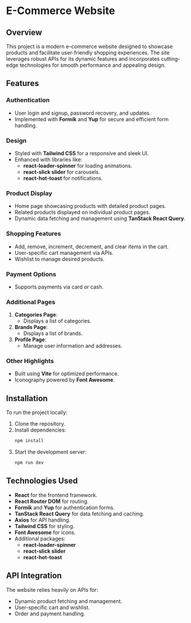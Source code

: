 # E-Commerce Website

## Overview
This project is a modern e-commerce website designed to showcase products and facilitate user-friendly shopping experiences. The site leverages robust APIs for its dynamic features and incorporates cutting-edge technologies for smooth performance and appealing design.

## Features

### Authentication
- User login and signup, password recovery, and updates.
- Implemented with **Formik** and **Yup** for secure and efficient form handling.

### Design
- Styled with **Tailwind CSS** for a responsive and sleek UI.
- Enhanced with libraries like:
  - **react-loader-spinner** for loading animations.
  - **react-slick slider** for carousels.
  - **react-hot-toast** for notifications.

### Product Display
- Home page showcasing products with detailed product pages.
- Related products displayed on individual product pages.
- Dynamic data fetching and management using **TanStack React Query**.

### Shopping Features
- Add, remove, increment, decrement, and clear items in the cart.
- User-specific cart management via APIs.
- Wishlist to manage desired products.

### Payment Options
- Supports payments via card or cash.

### Additional Pages
1. **Categories Page**:
   - Displays a list of categories.
2. **Brands Page**:
   - Displays a list of brands.
3. **Profile Page**:
   - Manage user information and addresses.

### Other Highlights
- Built using **Vite** for optimized performance.
- Iconography powered by **Font Awesome**.

## Installation
To run the project locally:
1. Clone the repository.
2. Install dependencies:  
   ```bash
   npm install
   ```
3. Start the development server:  
   ```bash
   npm run dev
   ```

## Technologies Used
- **React** for the frontend framework.
- **React Router DOM** for routing.
- **Formik** and **Yup** for authentication forms.
- **TanStack React Query** for data fetching and caching.
- **Axios** for API handling.  
- **Tailwind CSS** for styling.
- **Font Awesome** for icons.
- Additional packages:  
  - **react-loader-spinner**  
  - **react-slick slider**  
  - **react-hot-toast**  

## API Integration
The website relies heavily on APIs for:
- Dynamic product fetching and management.
- User-specific cart and wishlist.
- Order and payment handling.
